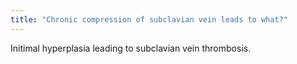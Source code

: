 ```yaml
---
title: "Chronic compression of subclavian vein leads to what?"
---
```

Initimal hyperplasia leading to subclavian vein thrombosis.


